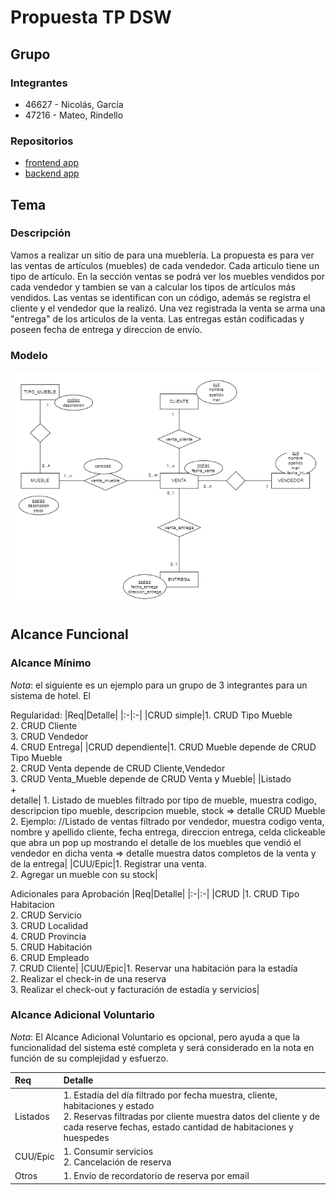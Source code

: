 # Propuesta TP DSW

## Grupo
### Integrantes
* 46627 - Nicolás, García
* 47216 - Mateo, Rindello

### Repositorios
* [frontend app](https://github.com/nicogarcia98/muebleria-frontend)
* [backend app](https://github.com/nicogarcia98/muebleria-backend)

## Tema
### Descripción
Vamos a realizar un sitio de para una mueblería. La propuesta es para ver las ventas de artículos (muebles) de cada vendedor. Cada articulo tiene un tipo de artículo. En la sección ventas se podrá ver los muebles vendidos por cada vendedor y tambien se van a calcular los tipos de artículos más vendidos. Las ventas se identifican con un código, además se registra el cliente y el vendedor que la realizó. Una vez registrada la venta se arma una "entrega" de los articulos de la venta. Las entregas están codificadas y poseen fecha de entrega y direccion de envío.

### Modelo
![imagen del modelo](https://github.com/nicogarcia98/muebleria-frontend/blob/main/diagrams/DER.png)

## Alcance Funcional 

### Alcance Mínimo

*Nota*: el siguiente es un ejemplo para un grupo de 3 integrantes para un sistema de hotel. El 

Regularidad:
|Req|Detalle|
|:-|:-|
|CRUD simple|1. CRUD Tipo Mueble<br>2. CRUD Cliente<br>3. CRUD Vendedor<br>4. CRUD Entrega|
|CRUD dependiente|1. CRUD Mueble depende de CRUD Tipo Mueble<br>2. CRUD Venta depende de CRUD Cliente,Vendedor<br>3. CRUD Venta_Mueble depende de CRUD Venta y Mueble|
|Listado<br>+<br>detalle| 1. Listado de muebles filtrado por tipo de mueble, muestra codigo, descripcion tipo mueble, descripcion mueble, stock => detalle CRUD Mueble<br> 2. Ejemplo: //Listado de ventas filtrado por vendedor, muestra codigo venta, nombre y apellido cliente, fecha entrega, direccion entrega, celda clickeable que abra un pop up mostrando el detalle de los muebles que vendió el vendedor en dicha venta => detalle muestra datos completos de la venta y de la entrega|
|CUU/Epic|1. Registrar una venta.<br>2. Agregar un mueble con su stock|


Adicionales para Aprobación
|Req|Detalle|
|:-|:-|
|CRUD |1. CRUD Tipo Habitacion<br>2. CRUD Servicio<br>3. CRUD Localidad<br>4. CRUD Provincia<br>5. CRUD Habitación<br>6. CRUD Empleado<br>7. CRUD Cliente|
|CUU/Epic|1. Reservar una habitación para la estadía<br>2. Realizar el check-in de una reserva<br>3. Realizar el check-out y facturación de estadía y servicios|


### Alcance Adicional Voluntario

*Nota*: El Alcance Adicional Voluntario es opcional, pero ayuda a que la funcionalidad del sistema esté completa y será considerado en la nota en función de su complejidad y esfuerzo.

|Req|Detalle|
|:-|:-|
|Listados |1. Estadía del día filtrado por fecha muestra, cliente, habitaciones y estado <br>2. Reservas filtradas por cliente muestra datos del cliente y de cada reserve fechas, estado cantidad de habitaciones y huespedes|
|CUU/Epic|1. Consumir servicios<br>2. Cancelación de reserva|
|Otros|1. Envío de recordatorio de reserva por email|


